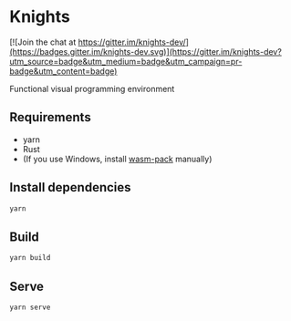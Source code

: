 # Knights

[![Join the chat at https://gitter.im/knights-dev/](https://badges.gitter.im/knights-dev.svg)](https://gitter.im/knights-dev?utm_source=badge&utm_medium=badge&utm_campaign=pr-badge&utm_content=badge)

Functional visual programming environment

## Requirements

- yarn
- Rust
- (If you use Windows, install [wasm-pack](https://rustwasm.github.io/wasm-pack/installer/#) manually)

## Install dependencies

```bash
yarn
```

## Build

```bash
yarn build
```

## Serve

```bash
yarn serve
```
